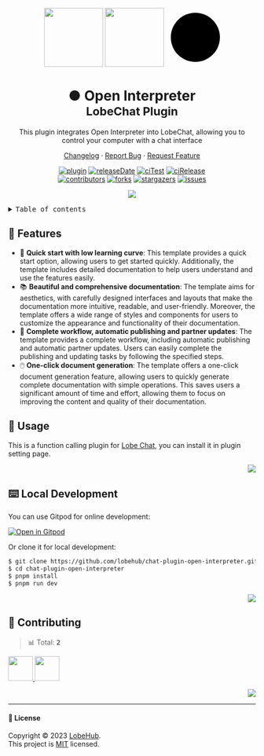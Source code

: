 <a name="readme-top"></a>

<div align="center">

<img height="120" src="https://registry.npmmirror.com/@lobehub/assets-emoji/1.3.0/files/assets/puzzle-piece.webp">
<img height="120" src="https://gw.alipayobjects.com/zos/kitchen/qJ3l3EPsdW/split.svg">
<div style="display: inline-block;width:100px;height:100px;margin-bottom:10px;margin-left: 10px;background: black;border-radius: 50%"></div>

<h1>● Open Interpreter<br/><sup>LobeChat Plugin</sup></h1>

This plugin integrates Open Interpreter into LobeChat, allowing you to control your computer with a chat interface

[Changelog](./CHANGELOG.md) · [Report Bug][issues-url] · [Request Feature][issues-url]

<!-- SHIELD GROUP -->

[![plugin][plugin-shield]][plugin-url]
[![releaseDate][release-date-shield]][release-date-url]
[![ciTest][ci-test-shield]][ci-test-url]
[![ciRelease][ci-release-shield]][ci-release-url] <br/>
[![contributors][contributors-shield]][contributors-url]
[![forks][forks-shield]][forks-url]
[![stargazers][stargazers-shield]][stargazers-url]
[![issues][issues-shield]][issues-url]

![](https://raw.githubusercontent.com/andreasbm/readme/master/assets/lines/rainbow.png)

</div>

<details>
<summary><kbd>Table of contents</kbd></summary>

#### TOC

- [🤯 Usage](#-usage)
- [⌨️ Local Development](#️-local-development)
- [🤝 Contributing](#-contributing)

####

</details>

## 🌟 Features

- 💨 **Quick start with low learning curve**: This template provides a quick start option, allowing users to get started quickly. Additionally, the template includes detailed documentation to help users understand and use the features easily.
- 📚 **Beautiful and comprehensive documentation**: The template aims for aesthetics, with carefully designed interfaces and layouts that make the documentation more intuitive, readable, and user-friendly. Moreover, the template offers a wide range of styles and components for users to customize the appearance and functionality of their documentation.
- 🔄 **Complete workflow, automatic publishing and partner updates**: The template provides a complete workflow, including automatic publishing and automatic partner updates. Users can easily complete the publishing and updating tasks by following the specified steps.
- 🖱️ **One-click document generation**: The template offers a one-click document generation feature, allowing users to quickly generate complete documentation with simple operations. This saves users a significant amount of time and effort, allowing them to focus on improving the content and quality of their documentation.

## 🤯 Usage

This is a function calling plugin for [Lobe Chat](https://github.com/lobehub/lobe-chat), you can install it in plugin setting page.

<div align="right">

[![][back-to-top]](#readme-top)

</div>

## ⌨️ Local Development

You can use Gitpod for online development:

[![Open in Gitpod](https://gitpod.io/button/open-in-gitpod.svg)][gitpod-url]

Or clone it for local development:

```bash
$ git clone https://github.com/lobehub/chat-plugin-open-interpreter.git
$ cd chat-plugin-open-interpreter
$ pnpm install
$ pnpm run dev
```

<div align="right">

[![][back-to-top]](#readme-top)

</div>

## 🤝 Contributing

<!-- CONTRIBUTION GROUP -->

> 📊 Total: <kbd>**2**</kbd>

<a href="https://github.com/lobehubbot" title="lobehubbot">
  <img src="https://avatars.githubusercontent.com/u/134299653?v=4" width="50" />
</a>
<a href="https://github.com/arvinxx" title="arvinxx">
  <img src="https://avatars.githubusercontent.com/u/28616219?v=4" width="50" />
</a>

<!-- CONTRIBUTION END -->

<div align="right">

[![][back-to-top]](#readme-top)

</div>

---

#### 📝 License

Copyright © 2023 [LobeHub][profile-url]. <br />
This project is [MIT](./LICENSE) licensed.

<!-- LINK GROUP -->

[back-to-top]: https://img.shields.io/badge/-BACK_TO_TOP-151515?style=flat-square
[ci-release-shield]: https://github.com/lobehub/chat-plugin-open-interpreter/actions/workflows/release.yml/badge.svg
[ci-release-url]: https://github.com/lobehub/chat-plugin-open-interpreter/actions/workflows/release.yml
[ci-test-shield]: https://github.com/lobehub/chat-plugin-open-interpreter/actions/workflows/test.yml/badge.svg
[ci-test-url]: https://github.com/lobehub/chat-plugin-open-interpreter/actions/workflows/test.yml
[contributors-shield]: https://img.shields.io/github/contributors/lobehub/chat-plugin-open-interpreter.svg?style=flat
[contributors-url]: https://github.com/lobehub/chat-plugin-open-interpreter/graphs/contributors
[forks-shield]: https://img.shields.io/github/forks/lobehub/chat-plugin-open-interpreter.svg?style=flat
[forks-url]: https://github.com/lobehub/chat-plugin-open-interpreter/network/members
[gitpod-url]: https://gitpod.io/#https://github.com/lobehub/chat-plugin-open-interpreter
[issues-shield]: https://img.shields.io/github/issues/lobehub/chat-plugin-open-interpreter.svg?style=flat
[issues-url]: https://github.com/lobehub/chat-plugin-open-interpreter/issues/new/choose
[plugin-shield]: https://img.shields.io/badge/%F0%9F%A4%AF_LobeChat-plugin-cyan
[plugin-url]: https://github.com/lobehub/lobe-chat-plugins
[profile-url]: https://github.com/lobehub
[release-date-shield]: https://img.shields.io/github/release-date/lobehub/chat-plugin-open-interpreter?style=flat
[release-date-url]: https://github.com/lobehub/chat-plugin-open-interpreter/releases
[stargazers-shield]: https://img.shields.io/github/stars/lobehub/chat-plugin-open-interpreter.svg?style=flat
[stargazers-url]: https://github.com/lobehub/chat-plugin-open-interpreter/stargazers
